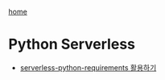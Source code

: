 [home](READMEmd)

# Python Serverless

- [serverless-python-requirements 활용하기](https://medium.com/@chullino/serverless-python-requirements-%ED%99%9C%EC%9A%A9%ED%95%98%EA%B8%B0-8c93fdf43c9a)
